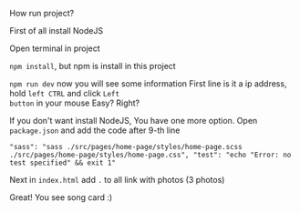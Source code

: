 How run project?

First of all install NodeJS

Open terminal in project

<code>npm install</code>, but npm is install in this project

<code>npm run dev</code> now you will see some information 
First line is it a ip address, hold <code>left CTRL</code> and click <code>Left button</code>  in your mouse
Easy? Right?


If you don't want install NodeJS, You have one more option.
Open <code>package.json</code> and add the code after 9-th line

<code>"sass": "sass ./src/pages/home-page/styles/home-page.scss ./src/pages/home-page/styles/home-page.css",
    "test": "echo \"Error: no test specified\" && exit 1"</code>
    
Next in <code>index.html</code> add <code>.</code> to all link with photos (3 photos)

Great! You see song card :)
